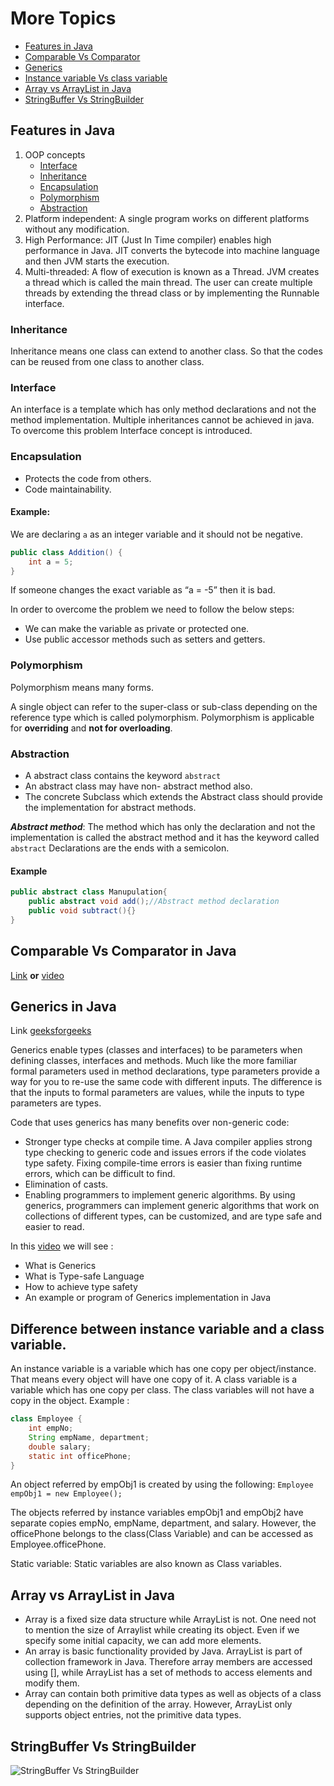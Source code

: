 
# More Topics

- [Features in Java](#features-in-java)
- [Comparable Vs Comparator](#comparable-vs-comparator-in-java)
- [Generics](#generics-in-java)
- [Instance variable Vs class variable](#difference-between-instance-variable-and-class-variable)
- [Array vs ArrayList in Java](#array-vs-arrayList-in-java)
- [StringBuffer Vs StringBuilder](#stringBuffer-vs-stringBuilder)

## Features in Java

1. OOP concepts
    - [Interface](#interface)
    - [Inheritance](#inheritance)
    - [Encapsulation](#encapsulation)
    - [Polymorphism](#polymorphism)
    - [Abstraction](#abstraction)
1. Platform independent: A single program works on different platforms without any modification.
1. High Performance: JIT (Just In Time compiler) enables high performance in Java. JIT converts the bytecode into machine language and then JVM starts the execution.
1. Multi-threaded: A flow of execution is known as a Thread. JVM creates a thread which is called the main thread. The user can create multiple threads by extending the thread class or by implementing the Runnable interface.

### Inheritance

Inheritance means one class can extend to another class. So that the codes can be reused from one class to another class.

### Interface

An interface is a template which has only method declarations and not the method implementation.
Multiple inheritances cannot be achieved in java. To overcome this problem Interface concept is introduced.

### Encapsulation

- Protects the code from others.
- Code maintainability.

#### Example:

We are declaring ```a``` as an integer variable and it should not be negative.

```java
public class Addition() {
    int a = 5;
}
```

If someone changes the exact variable as “a = -5” then it is bad.

In order to overcome the problem we need to follow the below steps:

- We can make the variable as private or protected one.
- Use public accessor methods such as setters and getters.

### Polymorphism

Polymorphism means many forms.

A single object can refer to the super-class or sub-class depending on the reference type which is called polymorphism.
Polymorphism is applicable for **overriding** and **not for overloading**.

### Abstraction

- A abstract class contains the keyword ```abstract```
- An abstract class may have non- abstract method also.
- The concrete Subclass which extends the Abstract class should provide the implementation for abstract methods.

***Abstract method***: The method which has only the declaration and not the implementation is called the abstract method and it has the keyword called ```abstract``` Declarations are the ends with a semicolon.

#### Example

```java
public abstract class Manupulation{
    public abstract void add();//Abstract method declaration
    public void subtract(){}
}
```

## Comparable Vs Comparator in Java

[Link](https://www.geeksforgeeks.org/comparable-vs-comparator-in-java/)
 **or**
[video](https://www.youtube.com/watch?v=oAp4GYprVHM)

## Generics in Java

Link [geeksforgeeks](https://www.geeksforgeeks.org/generics-in-java/)

Generics enable types (classes and interfaces) to be parameters when defining classes, interfaces and methods.
Much like the more familiar formal parameters used in method declarations, type parameters provide a way for you to re-use the same code with different inputs.
The difference is that the inputs to formal parameters are values, while the inputs to type parameters are types.

Code that uses generics has many benefits over non-generic code:

- Stronger type checks at compile time.
A Java compiler applies strong type checking to generic code and issues errors if the code violates type safety.
Fixing compile-time errors is easier than fixing runtime errors, which can be difficult to find.
- Elimination of casts.
- Enabling programmers to implement generic algorithms.
By using generics, programmers can implement generic algorithms that work on collections of different types, can be customized, and are type safe and easier to read.

In this [video](https://www.youtube.com/watch?v=XMvznsY02Mk) we will see :

- What is Generics
- What is Type-safe Language
- How to achieve type safety
- An example or program of Generics implementation in Java

## Difference between instance variable and a class variable.

An instance variable is a variable which has one copy per object/instance. That means every object will have one copy of it.
A class variable is a variable which has one copy per class. The class variables will not have a copy in the object.
Example :

```java
class Employee {
    int empNo;
    String empName, department;
    double salary;
    static int officePhone;
}
```

An object referred by empObj1 is created by using the following:
```Employee empObj1 = new Employee();```

The objects referred by instance variables empObj1 and empObj2 have separate copies empNo, empName, department, and salary. However, the officePhone belongs to the class(Class Variable) and can be accessed as Employee.officePhone.

Static variable: Static variables are also known as Class variables.

## Array vs ArrayList in Java

- Array is a fixed size data structure while ArrayList is not. One need not to mention the size of Arraylist while creating its object. Even if we specify some initial capacity, we can add more elements.
- An array is basic functionality provided by Java. ArrayList is part of collection framework in Java. Therefore array members are accessed using [], while ArrayList has a set of methods to access elements and modify them.
- Array can contain both primitive data types as well as objects of a class depending on the definition of the array. However, ArrayList only supports object entries, not the primitive data types.

## StringBuffer Vs StringBuilder

![StringBuffer Vs StringBuilder](./stringbuffer-vs-stringbuilder1.jpg)
